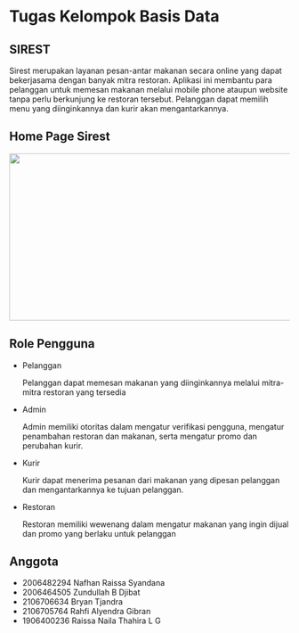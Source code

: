 # Tugas Kelompok Basis Data

## SIREST

Sirest merupakan layanan pesan-antar makanan secara online yang dapat bekerjasama dengan banyak mitra restoran. Aplikasi ini membantu para pelanggan untuk memesan makanan melalui mobile phone ataupun website tanpa perlu berkunjung ke restoran tersebut. Pelanggan dapat memilih menu yang diinginkannya dan kurir akan mengantarkannya.

## Home Page Sirest

<img src="https://user-images.githubusercontent.com/88226713/211132375-07975b98-5eb4-497e-8dc6-6c8a4b4cfa08.jpg" width="600" height="300"/>

## Role Pengguna
* Pelanggan

  Pelanggan dapat memesan makanan yang diinginkannya melalui mitra-mitra restoran yang tersedia

* Admin

  Admin memiliki otoritas dalam mengatur verifikasi pengguna, mengatur penambahan restoran dan makanan, serta mengatur promo dan perubahan kurir.

* Kurir

  Kurir dapat menerima pesanan dari makanan yang dipesan pelanggan dan mengantarkannya ke tujuan pelanggan.

* Restoran

  Restoran memiliki wewenang dalam mengatur makanan yang ingin dijual dan promo yang berlaku untuk pelanggan

## Anggota

- 2006482294	Nafhan Raissa Syandana
- 2006464505	Zundullah B Djibat
- 2106706634	Bryan Tjandra
- 2106705764	Rahfi Alyendra Gibran
- 1906400236	Raissa Naila Thahira L G


